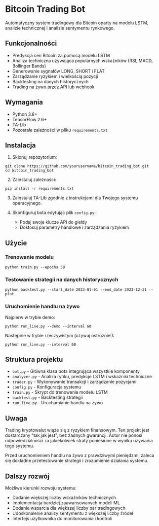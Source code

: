 # Bitcoin Trading Bot

Automatyczny system tradingowy dla Bitcoin oparty na modelu LSTM, analizie technicznej i analizie sentymentu rynkowego.

## Funkcjonalności

- Predykcja cen Bitcoin za pomocą modelu LSTM
- Analiza techniczna używająca popularnych wskaźników (RSI, MACD, Bollinger Bands)
- Generowanie sygnałów LONG, SHORT i FLAT
- Zarządzanie ryzykiem i wielkością pozycji
- Backtesting na danych historycznych
- Trading na żywo przez API lub webhook

## Wymagania

- Python 3.8+
- TensorFlow 2.6+
- TA-Lib
- Pozostałe zależności w pliku `requirements.txt`

## Instalacja

1. Sklonuj repozytorium:
```
git clone https://github.com/yourusername/bitcoin_trading_bot.git
cd bitcoin_trading_bot
```

2. Zainstaluj zależności:
```
pip install -r requirements.txt
```

3. Zainstaluj TA-Lib zgodnie z instrukcjami dla Twojego systemu operacyjnego.

4. Skonfiguruj bota edytując plik `config.py`:
   - Podaj swoje klucze API do giełdy
   - Dostosuj parametry handlowe i zarządzania ryzykiem

## Użycie

### Trenowanie modelu
```
python train.py --epochs 50
```

### Testowanie strategii na danych historycznych
```
python backtest.py --start_date 2023-01-01 --end_date 2023-12-31 --plot
```

### Uruchomienie handlu na żywo
Najpierw w trybie demo:
```
python run_live.py --demo --interval 60
```

Następnie w trybie rzeczywistym (używaj ostrożnie!):
```
python run_live.py --interval 60
```

## Struktura projektu

- `bot.py` - Główna klasa bota integrująca wszystkie komponenty
- `analyzer.py` - Analiza rynku, predykcje LSTM i wskaźniki techniczne
- `trader.py` - Wykonywanie transakcji i zarządzanie pozycjami
- `config.py` - Konfiguracja systemu
- `train.py` - Skrypt do trenowania modelu LSTM
- `backtest.py` - Backtesting strategii
- `run_live.py` - Uruchamianie handlu na żywo

## Uwaga

Trading kryptowalut wiąże się z ryzykiem finansowym. Ten projekt jest dostarczany "tak jak jest", bez żadnych gwarancji. Autor nie ponosi odpowiedzialności za jakiekolwiek straty poniesione w wyniku używania tego systemu.

Przed uruchomieniem handlu na żywo z prawdziwymi pieniędzmi, zaleca się dokładne przetestowanie strategii i zrozumienie działania systemu.

## Dalszy rozwój

Możliwe kierunki rozwoju systemu:
- Dodanie większej liczby wskaźników technicznych
- Implementacja bardziej zaawansowanych modeli ML
- Dodanie wsparcia dla większej liczby par tradingowych
- Udoskonalenie analizy sentymentu z większej liczby źródeł
- Interfejs użytkownika do monitorowania i kontroli
